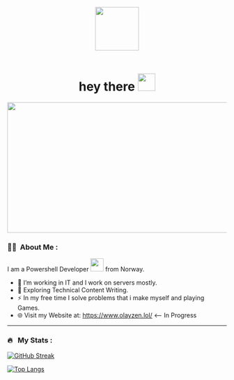 
<p align="center"><img src="https://media.giphy.com/media/M9gbBd9nbDrOTu1Mqx/giphy.gif" width="100"/></p>
<p align="center">
</p>
<p align="center">
</p>
<p align="center"><img src="https://komarev.com/ghpvc/?username=olayzen&style=flat-square&color=blue" alt=""></p>

<h1 align="center">hey there <img src="https://media.giphy.com/media/hvRJCLFzcasrR4ia7z/giphy.gif" width="40"></h1>

<p align="center"><img src="https://media.giphy.com/media/dWesBcTLavkZuG35MI/giphy.gif" width="600" height="300"  /></p>

### :woman_technologist: &nbsp;About Me :

I am a Powershell Developer <img src="https://media.giphy.com/media/WUlplcMpOCEmTGBtBW/giphy.gif" width="30"> from Norway.

- 🔭 I’m working in IT and I work on servers mostly.
- 🌱 Exploring Technical Content Writing.
- ⚡ In my free time I solve problems that i make myself and playing Games.
- 🌐 Visit my Website at: https://www.olayzen.lol/ <-- In Progress

---


### 🔥 &nbsp; My Stats :
[![GitHub Streak](http://github-readme-streak-stats.herokuapp.com?user=OlaYZen&theme=dark&background=000000)](https://git.io/streak-stats)

[![Top Langs](https://github-readme-stats.vercel.app/api/top-langs/?username=OlaYZen&layout=compact&theme=vision-friendly-dark)](https://github.com/anuraghazra/github-readme-stats)
